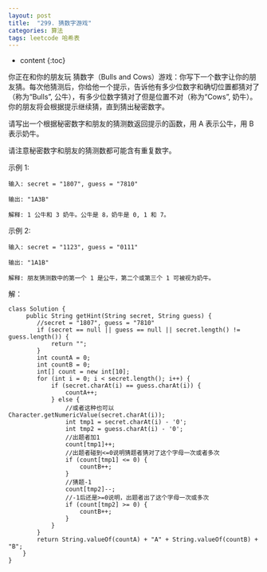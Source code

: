 ```yaml
---
layout: post
title:  "299. 猜数字游戏"
categories: 算法
tags: leetcode 哈希表
---
```


* content
{:toc}

<!--more-->

你正在和你的朋友玩 猜数字（Bulls and Cows）游戏：你写下一个数字让你的朋友猜。每次他猜测后，你给他一个提示，告诉他有多少位数字和确切位置都猜对了（称为“Bulls”, 公牛），有多少位数字猜对了但是位置不对（称为“Cows”, 奶牛）。你的朋友将会根据提示继续猜，直到猜出秘密数字。

请写出一个根据秘密数字和朋友的猜测数返回提示的函数，用 A 表示公牛，用 B 表示奶牛。

请注意秘密数字和朋友的猜测数都可能含有重复数字。

示例 1:

```
输入: secret = "1807", guess = "7810"

输出: "1A3B"

解释: 1 公牛和 3 奶牛。公牛是 8，奶牛是 0, 1 和 7。
```

示例 2:

```
输入: secret = "1123", guess = "0111"

输出: "1A1B"

解释: 朋友猜测数中的第一个 1 是公牛，第二个或第三个 1 可被视为奶牛。
```

解：

```
class Solution {
     public String getHint(String secret, String guess) {
        //secret = "1807", guess = "7810"
        if (secret == null || guess == null || secret.length() != guess.length()) {
            return "";
        }
        int countA = 0;
        int countB = 0;
        int[] count = new int[10];
        for (int i = 0; i < secret.length(); i++) {
            if (secret.charAt(i) == guess.charAt(i)) {
                countA++;
            } else {
                //或者这种也可以Character.getNumericValue(secret.charAt(i));
                int tmp1 = secret.charAt(i) - '0';
                int tmp2 = guess.charAt(i) - '0';
                //出题者加1
                count[tmp1]++;
                //出题者碰到<=0说明猜题者猜对了这个字母一次或者多次
                if (count[tmp1] <= 0) {
                    countB++;
                }
                //猜题-1
                count[tmp2]--;
                //-1后还是>=0说明，出题者出了这个字母一次或多次
                if (count[tmp2] >= 0) {
                    countB++;
                }
            }
        }
        return String.valueOf(countA) + "A" + String.valueOf(countB) + "B";
    }
}
```
